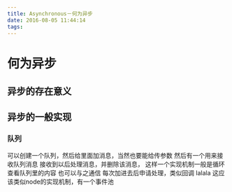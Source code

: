 ```yaml
---
title: Asynchronous－何为异步
date: 2016-08-05 11:44:14
tags:
---
```

# 何为异步
## 异步的存在意义

## 异步的一般实现
### 队列
可以创建一个队列，然后给里面加消息，当然也要能给传参数
然后有一个用来接收队列消息
接收到以后处理消息，并删除该消息，
这样一个实现机制一般是循环查看队列里的内容
也可以与之通信
每次加进去后申请处理，类似回调
lalala
这应该类似node的实现机制，有一个事件池
